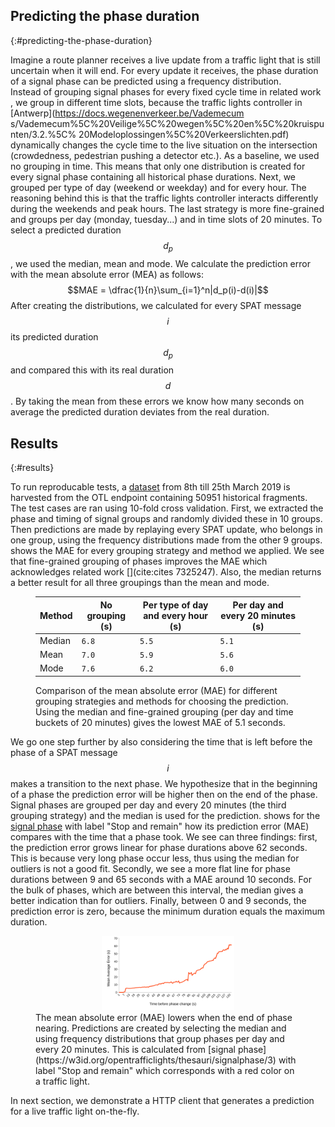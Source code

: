## Predicting the phase duration
{:#predicting-the-phase-duration}

Imagine a route planner receives a live update from a traffic light that is still uncertain when it will end. For every update it receives, the phase duration of a signal phase can be predicted using a frequency distribution.  
Instead of grouping signal phases for every fixed cycle time in related work [](8500307), we group in different time slots, because the traffic lights controller in [Antwerp](https://docs.wegenenverkeer.be/Vademecum
s/Vademecum%5C%20Veilige%5C%20wegen%5C%20en%5C%20kruispunten/3.2.%5C%
20Modeloplossingen%5C%20Verkeerslichten.pdf) dynamically changes the cycle time to the live situation on the intersection (crowdedness, pedestrian pushing a detector etc.). As a baseline, we used no grouping in time. This means that only one distribution is created for every signal phase containing all historical phase durations. Next, we grouped per type of day (weekend or weekday) and for every hour. The reasoning behind this is that the traffic lights controller interacts differently during the weekends and peak hours. The last strategy is more fine-grained and groups per day (monday, tuesday...) and in time slots of 20 minutes.
To select a predicted duration $$d_p$$, we used the median, mean and mode. We calculate the prediction error with the mean absolute error (MEA) as follows: 
$$MAE = \dfrac{1}{n}\sum_{i=1}^n|d_p(i)-d(i)|$$
After creating the distributions, we calculated for every SPAT message $$i$$ its predicted duration $$d_p$$ and compared this with its real duration $$d$$. By taking the mean from these errors we know how many seconds on average the predicted duration deviates from the real duration. 

## Results
{:#results}

To run reproducable tests, a [dataset](https://github.com/kridhaen/OpenTrafficLightsData) from 8th till 25th March 2019 is harvested from the OTL endpoint containing 50951 historical fragments. The test cases are ran using 10-fold cross validation. First, we extracted the phase and timing of signal groups and randomly divided these in 10 groups. Then predictions are made by replaying every SPAT update, who belongs in one group, using the frequency distributions made from the other 9 groups.
[](#mae-prediction) shows the MAE for every grouping strategy and method we applied. We see that fine-grained grouping of phases improves the MAE which acknowledges related work [](cite:cites 7325247). Also, the median returns a better result for all three groupings than the mean and mode.

<figure id="mae-prediction" class="table" markdown="1">

| Method                   | No grouping (s) | Per type of day and every hour (s)  | Per day and every 20 minutes (s) |
| ------------------------ |------------|------------------------------------|------------------------------|
| Median                   | <code>6.8</code>        | <code>5.5</code>     							 | <code>5.1</code>      					| 
| Mean               	   | <code>7.0</code>        | <code>5.9</code>       						 | <code>5.6</code>					        |           
| Mode 					   | <code>7.6</code>        | <code>6.2</code>    							 | <code>6.0</code>				        | 

<figcaption markdown="block">
Comparison of the mean absolute error (MAE) for different grouping strategies and methods for choosing the prediction. Using the median and fine-grained grouping (per day and time buckets of 20 minutes) gives the lowest MAE of 5.1 seconds.
</figcaption>
</figure>

We go one step further by also considering the time that is left before the phase of a SPAT message $$i$$ makes a transition to the next phase. We hypothesize that in the beginning of a phase the prediction error will be higher then on the end of the phase.
Signal phases are grouped per day and every 20 minutes (the third grouping strategy) and the median is used for the prediction.
 [](#time-till-transition) shows for the [signal phase](https://w3id.org/opentrafficlights/thesauri/signalphase/3) with label "Stop and remain" how its prediction error (MAE) compares with the time that a phase took. We see can three findings: first, the prediction error grows linear for phase durations above 62 seconds. This is because very long phase occur less, thus using the median for outliers is not a good fit. Secondly, we see a more flat line for phase durations between 9 and 65 seconds with a MAE around 10 seconds. For the bulk of phases, which are between this interval, the median gives a better indication than for outliers. Finally, between 0 and 9 seconds, the prediction error is zero, because the minimum duration equals the maximum duration.

<figure id="time-till-transition">
<center>
<img style="height: auto; width: 50%" src="img/time-till-transition-2.svg">
</center>
<figcaption markdown="block">
The mean absolute error (MAE) lowers when the end of phase nearing. Predictions are created by selecting the median and using frequency distributions that group phases per day and every 20 minutes. This is calculated from [signal phase](https://w3id.org/opentrafficlights/thesauri/signalphase/3) with label "Stop and remain" which corresponds with a red color on a traffic light.
</figcaption>
</figure>

In next section, we demonstrate a HTTP client that generates a prediction for a live traffic light on-the-fly.
